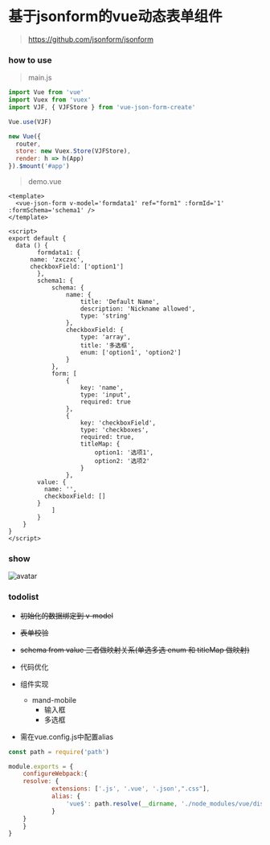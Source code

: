 # 基于jsonform的vue动态表单组件

> https://github.com/jsonform/jsonform

### how to use
> main.js
```js
import Vue from 'vue'
import Vuex from 'vuex'
import VJF, { VJFStore } from 'vue-json-form-create'

Vue.use(VJF)

new Vue({
  router,
  store: new Vuex.Store(VJFStore),
  render: h => h(App)
}).$mount('#app')
```
> demo.vue
```vue
<template>
  <vue-json-form v-model='formdata1' ref="form1" :formId='1' :formSchema='schema1' />
</template>

<script>
export default {
  data () {
		formdata1: {
      name: 'zxczxc',
      checkboxField: ['option1']
		},
		schema1: {
			schema: {
				name: {
					title: 'Default Name',
					description: 'Nickname allowed',
					type: 'string'
				},
				checkboxField: {
					type: 'array',
					title: '多选框',
					enum: ['option1', 'option2']
				}
			},
			form: [
				{
					key: 'name',
					type: 'input',
					required: true
				},
				{
					key: 'checkboxField',
					type: 'checkboxes',
					required: true,
					titleMap: {
						option1: '选项1',
						option2: '选项2'
					}
				},
        value: {
          name: '',
          checkboxField: []
        }
			]
		}
	}
}
</script>
```

### show
![avatar](https://admin-manage.oss-cn-hangzhou.aliyuncs.com/img/123.png)

### todolist
* ~~初始化的数据绑定到 v-model~~
* ~~表单校验~~
* ~~schema from  value  三者做映射关系(单选多选  enum 和 titleMap 做映射)~~
* 代码优化
* 组件实现
	* mand-mobile
		* 输入框
		* 多选框

* 需在vue.config.js中配置alias
```js
const path = require('path')

module.exports = {
	configureWebpack:{
    resolve: {
			extensions: ['.js', '.vue', '.json',".css"],
			alias: {
				'vue$': path.resolve(__dirname, './node_modules/vue/dist/vue.runtime.esm.js')
			}
    }
	}
}
```